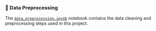 ### 📂 Data Preprocessing

The [`data_preprocessing.ipynb`](./data_preprocessing.ipynb) notebook contains the data cleaning and preprocessing steps used in this project.
